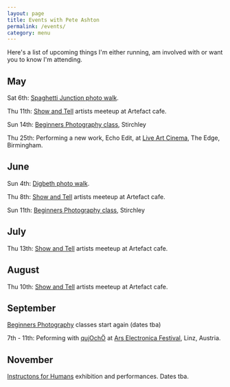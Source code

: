 ```yaml
---
layout: page
title: Events with Pete Ashton
permalink: /events/
category: menu
---
```


Here's a list of upcoming things I'm either running, am involved with or want you to know I'm attending.


## May

Sat 6th: [Spaghetti Junction photo walk](https://ti.to/photo-school/spaghetti-junction-spring-2017). 

Thu 11th: [Show and Tell](http://art.peteashton.com/showandtell/) artists meeteup at Artefact cafe.

Sun 14th: [Beginners Photography class](https://ti.to/photo-school/beginners-photography-loaf-may-14), Stirchley

Thu 25th: Performing a new work, Echo Edit, at [Live Art Cinema](http://hfwas.co.uk/?p=3694), The Edge, Birmingham.

## June

Sun 4th: [Digbeth photo walk](https://ti.to/photo-school/digbeth-june-2017).

Thu 8th: [Show and Tell](http://art.peteashton.com/showandtell/) artists meeteup at Artefact cafe.

Sun 11th: [Beginners Photography class](https://ti.to/photo-school/beginners-photography-loaf-june-11), Stirchley

## July

Thu 13th: [Show and Tell](http://art.peteashton.com/showandtell/) artists meeteup at Artefact cafe.

## August

Thu 10th: [Show and Tell](http://art.peteashton.com/showandtell/) artists meeteup at Artefact cafe.

## September

[Beginners Photography](http://photo-school.co.uk/beginners-photography/) classes start again (dates tba)

7th - 11th: Peforming with [qujOchÖ](http://qujochoe.org) at [Ars Electronica Festival](https://www.aec.at/ai/en/), Linz, Austria.  

## November

[Instructons for Humans](http://art.peteashton.com/instructions-for-humans/) exhibition and performances. Dates tba.